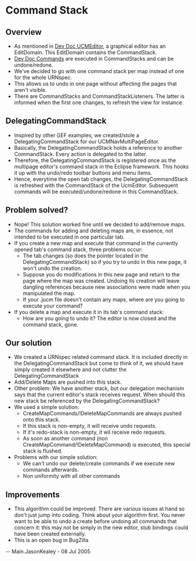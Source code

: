 # Command Stack

## Overview

  - As mentioned in [Dev Doc UCMEditor](DevDocUCMEditor), a graphical editor has an
    EditDomain. This EditDomain contains the CommandStack.
  - [Dev Doc Commands](DevDocCommands) are executed in CommandStacks and can be
    undone/redone.
  - We've decided to go with one command stack per map instead of one
    for the whole URNspec.
  - This allows us to undo in one page without affecting the pages that
    aren't visible.
  - There are CommandStacks and CommandStackListeners. The latter is
    informed when the first one changes, to refresh the view for
    instance.

## DelegatingCommandStack

  - Inspired by other GEF examples, we created/stole a
    DelegatingCommandStack for our UCMNavMultiPageEditor.
  - Basically, the DelegatingCommandStack holds a reference to another
    CommandStack. Every action is delegated to the latter.
  - Therefore, the DelegatingCommandStack is registered once as the
    multipage editor's command stack in the Eclipse framework. This
    hooks it up with the undo/redo toolbar buttons and menu items.
  - Hence, everytime the open tab changes, the DelegatingCommandStack is
    refreshed with the CommandStack of the UcmEditor. Subsequent
    commands will be executed/undone/redone in this CommandStack.

## Problem solved?

  - Nope\! This solution worked fine until we decided to add/remove
    maps.
  - The commands for adding and deleting maps are, in essence, not
    intended to be executed in one particular tab.
  - If you create a new map and execute that command in the currently
    opened tab's command stack, three problems occur:
      - The tab changes (so does the pointer located in the
        DelegatingCommandStack) so if you try to undo in this new page,
        it won't undo the creation.
      - Suppose you do modifications in this new page and return to the
        page where the map was created. Undoing its creation will leave
        dangling references because new associations were made when you
        manipulated the map.
      - If your .jucm file doesn't contain any maps, where are you going
        to execute your command?
  - If you delete a map and execute it in its tab's command stack:
      - How are you going to undo it? The editor is now closed and the
        command stack, gone.

## Our solution

  - We created a URNspec related command stack. It is included directly
    in the DelegatingCommandStack but come to think of it, we should
    have simply created it elsewhere and not clutter the
    DelegatingCommandStack
  - Add/Delete Maps are pushed into this stack.
  - Other problem: We have another stack, but our delegation mechanism
    says that the current editor's stack receives request. When should
    this new stack be referenced by the DelegatingCommandStack?
  - We used a simple solution:
      - CreateMapCommands/\!DeleteMapCommands are always pushed onto
        this stack.
      - If this stack is non-empty, it will receive undo requests.
      - If it's redo-stack is non-empty, it wil receive redo requests.
      - As soon as another command (non
        CreateMapCommand/\!DeleteMapCommand) is executed, this special
        stack is flushed.
  - Problems with our simple solution:
      - We can't undo our delete/create commands if we execute new
        commands afterwards.
      - Non uniformity with all other commands

## Improvements

  - This algorithm could be improved. There are various issues at hand
    so don't just jump into coding. Think about your algorithm first.
    You never want to be able to undo a create before undoing all
    commands that concern it: this may not be simply in the new editor,
    stub bindings could have been created externally.
  - This is an open bug in BugZilla

\-- Main.JasonKealey - 08 Jul 2005
